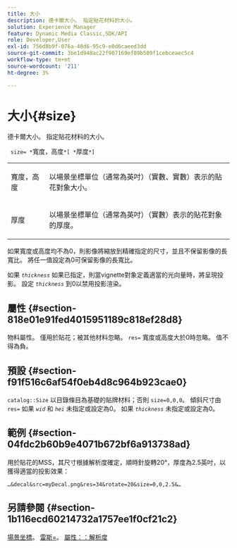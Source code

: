```yaml
---
title: 大小
description: 德卡爾大小。 指定貼花材料的大小。
solution: Experience Manager
feature: Dynamic Media Classic,SDK/API
role: Developer,User
exl-id: 756d8b9f-076a-48d6-95c9-e0d6caeed3dd
source-git-commit: 3be1d948ac22f907169ef09b509f1cebceaec5c4
workflow-type: tm+mt
source-wordcount: '211'
ht-degree: 3%

---
```


# 大小{#size}

德卡爾大小。 指定貼花材料的大小。

` size= *`寬度，高度`*[ *`厚度`*]`

<table id="simpletable_00B1226F3B8B49D895D1269AB03D5043"> 
 <tr class="strow"> 
  <td class="stentry"> <p> <span class="varname"> 寬度，高度 </span> </p> </td> 
  <td class="stentry"> <p>以場景坐標單位（通常為英吋）（實數、實數）表示的貼花對象大小。 </p> </td> 
 </tr> 
 <tr class="strow"> 
  <td class="stentry"> <p> <span class="varname"> 厚度 </span> </p> </td> 
  <td class="stentry"> <p>以場景坐標單位（通常為英吋）（實數）表示的貼花對象的厚度。 </p> </td> 
 </tr> 
</table>

如果寬度或高度均不為0，則影像將縮放到精確指定的尺寸，並且不保留影像的長寬比。 將任一值設定為0可保留影像的長寬比。

如果 *`thickness`* 如果已指定，則當vignette對象定義適當的光向量時，將呈現投影。 設定 *`thickness`* 到0以禁用投影渲染。

## 屬性 {#section-818e01e91fed4015951189c818ef28d8}

物料屬性。 僅用於貼花；被其他材料忽略。 `res=` 寬度或高度大於0時忽略。 值不得為負。

## 預設 {#section-f91f516c6af54f0eb4d8c964b923cae0}

`catalog::Size` 以目錄條目為基礎的貼牌材料；否則 `size=0,0,0`。 傾斜尺寸由 `res=` 如果 *`wid`* 和 *`hei`* 未指定或設定為0。 如果 *`thickness`* 未指定或設定為0。

## 範例 {#section-04fdc2b60b9e4071b672bf6a913738ad}

用於貼花的MSS，其尺寸根據解析度確定，順時針旋轉20°，厚度為2.5英吋，以獲得適當的投影效果：

`…&decal&src=myDecal.png&res=34&rotate=20&size=0,0,2.5&…`

## 另請參閱 {#section-1b116ecd60214732a1757ee1f0cf21c2}

[場景坐標](../../../../../ir-api/http-protocol/image-rendering-api-ref/c-ir-http-protocol-ref/c-ir-http-protocol-syntax-and-features/c-ir-vignettes/c-ir-scene-coordinates.md#concept-528507024fa640b19a2631357febf7f1)。 [雷斯=](../../../../../ir-api/http-protocol/image-rendering-api-ref/c-ir-http-protocol-ref/c-ir-http-protocol-command-reference/r-ir-res.md#reference-0ad9de8887144c83a6db97b4994f7c04)。 [屬性：：解析度](../../../../../ir-api/material-cat/image-rendering-api-ref/c-ir-material-catalog/c-ir-attributes-reference/r-ir-resolution.md#reference-09fe14e6bfbf4db6b7f4369fffecc806)
